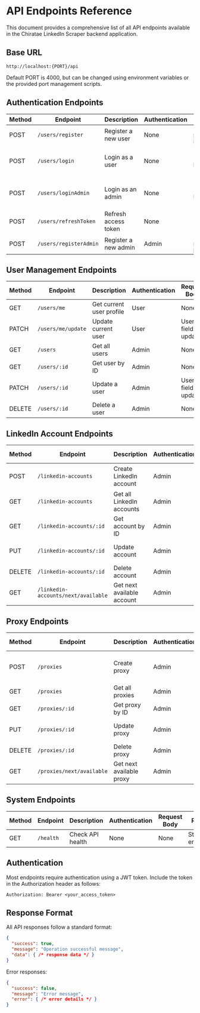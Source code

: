 # API Endpoints Reference

This document provides a comprehensive list of all API endpoints available in the Chiratae LinkedIn Scraper backend application.

## Base URL

```
http://localhost:{PORT}/api
```

Default PORT is 4000, but can be changed using environment variables or the provided port management scripts.

## Authentication Endpoints

| Method | Endpoint | Description | Authentication | Request Body | Response |
|--------|----------|-------------|----------------|--------------|----------|
| POST | `/users/register` | Register a new user | None | `{name, email, password, phone?}` | Success message |
| POST | `/users/login` | Login as a user | None | `{email, password}` | User details and tokens |
| POST | `/users/loginAdmin` | Login as an admin | None | `{email, password}` | Admin details and tokens |
| POST | `/users/refreshToken` | Refresh access token | None | `{refreshToken}` | New access token |
| POST | `/users/registerAdmin` | Register a new admin | Admin | `{name, email, password, phone?}` | Success message |

## User Management Endpoints

| Method | Endpoint | Description | Authentication | Request Body | Response |
|--------|----------|-------------|----------------|--------------|----------|
| GET | `/users/me` | Get current user profile | User | None | User details |
| PATCH | `/users/me/update` | Update current user | User | User fields to update | Updated user |
| GET | `/users` | Get all users | Admin | None | List of users |
| GET | `/users/:id` | Get user by ID | Admin | None | User details |
| PATCH | `/users/:id` | Update a user | Admin | User fields to update | Updated user |
| DELETE | `/users/:id` | Delete a user | Admin | None | Success message |

## LinkedIn Account Endpoints

| Method | Endpoint | Description | Authentication | Request Body | Response |
|--------|----------|-------------|----------------|--------------|----------|
| POST | `/linkedin-accounts` | Create LinkedIn account | Admin | `{username, password, email, description?}` | Created account |
| GET | `/linkedin-accounts` | Get all LinkedIn accounts | Admin | None | List of accounts |
| GET | `/linkedin-accounts/:id` | Get account by ID | Admin | None | Account details |
| PUT | `/linkedin-accounts/:id` | Update account | Admin | Account fields to update | Updated account |
| DELETE | `/linkedin-accounts/:id` | Delete account | Admin | None | Success message |
| GET | `/linkedin-accounts/next/available` | Get next available account | Admin | None | Available account |

## Proxy Endpoints

| Method | Endpoint | Description | Authentication | Request Body | Response |
|--------|----------|-------------|----------------|--------------|----------|
| POST | `/proxies` | Create proxy | Admin | `{host, port, protocol, username?, password?}` | Created proxy |
| GET | `/proxies` | Get all proxies | Admin | None | List of proxies |
| GET | `/proxies/:id` | Get proxy by ID | Admin | None | Proxy details |
| PUT | `/proxies/:id` | Update proxy | Admin | Proxy fields to update | Updated proxy |
| DELETE | `/proxies/:id` | Delete proxy | Admin | None | Success message |
| GET | `/proxies/next/available` | Get next available proxy | Admin | None | Available proxy |

## System Endpoints

| Method | Endpoint | Description | Authentication | Request Body | Response |
|--------|----------|-------------|----------------|--------------|----------|
| GET | `/health` | Check API health | None | None | Status and environment |

## Authentication

Most endpoints require authentication using a JWT token. Include the token in the Authorization header as follows:

```
Authorization: Bearer <your_access_token>
```

## Response Format

All API responses follow a standard format:

```json
{
  "success": true,
  "message": "Operation successful message",
  "data": { /* response data */ }
}
```

Error responses:

```json
{
  "success": false,
  "message": "Error message",
  "error": { /* error details */ }
}
```
